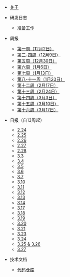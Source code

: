 * [关于](./README.md)


* 研发日志

  * [准备工作](./docs/研发日志/准备工作.md)


* 周报

  * [第一周（12月2日）](./docs/周报/第一周（12月2日）.md)
  * [第二-四周（12月9日）](./docs/周报/第二-四周（12月9日）.md)
  * [第五周（12月30日）](./docs/周报/第五周（12月30日）.md)
  * [第六周（1月6日）](./docs/周报/第六周（1月6日）.md)
  * [第七周（1月13日）](./docs/周报/第七周（1月13日）.md)
  * [第八-十一周（1月20日）](./docs/周报/第八-十一周（1月20日）.md)
  * [第十二周（2月17日）](./docs/周报/第十二周（2月17日）.md)
  * [第十三周（2月24日）](./docs/周报/第十三周（2月24日）.md)
  * [第十四周（3月3日）](./docs/周报/第十四周（3月3日）.md)
  * [第十五周（3月10日）](./docs/周报/第十五周（3月10日）.md)
  * [第十六周（3月17日）](./docs/周报/第十六周（3月17日）.md)

* 日报（自13周起）
  * [2.24](./docs/日报/2月24日.md)
  * [2.25](./docs/日报/2月25日.md)
  * [2.26](./docs/日报/2月26日.md)
  * [2.27](./docs/日报/2月27日.md)
  * [2.28](./docs/日报/2月28日.md)
  * [3.3](./docs/日报/3月3日.md)
  * [3.4](./docs/日报/3月4日.md)
  * [3.5](./docs/日报/3月5日.md)
  * [3.6](./docs/日报/3月6日.md)
  * [3.7](./docs/日报/3月7日.md)
  * [3.10](./docs/日报/3月10日.md)
  * [3.11](./docs/日报/3月11日.md)
  * [3.12](./docs/日报/3月12日.md)
  * [3.13](./docs/日报/3月13日.md)
  * [3.14](./docs/日报/3月14日.md)
  * [3.17](./docs/日报/3月17日.md)
  * [3.18](./docs/日报/3月18日.md)
  * [3.19](./docs/日报/3月19日.md)
  * [3.20](./docs/日报/3月20日.md)
  * [3.21](./docs/日报/3月21日.md)
  * [3.23](./docs/日报/3月23日.md)
  * [3.24](./docs/日报/3月24日.md)
  * [3.25 & 3.26](./docs/日报/3月25日.md)
  * [3.27](./docs/日报/3月27日.md)

* 技术文档
  
  * [代码仓库](./docs/技术文档/代码仓库.md)